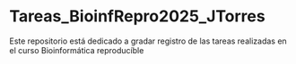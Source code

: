# Tareas_BioinfRepro2025_JTorres
Este repositorio está dedicado a gradar registro de las tareas realizadas en el curso Bioinformática reproducíble
